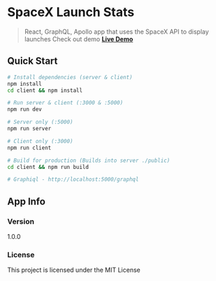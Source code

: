 # SpaceX Launch Stats

> React, GraphQL, Apollo app that uses the SpaceX API to display launches
> Check out demo **[Live Demo](https://flannel-smarties-58681.herokuapp.com/)**

## Quick Start

```bash
# Install dependencies (server & client)
npm install
cd client && npm install 

# Run server & client (:3000 & :5000)
npm run dev

# Server only (:5000)
npm run server

# Client only (:3000)
npm run client

# Build for production (Builds into server ./public)
cd client && npm run build

# Graphiql - http://localhost:5000/graphql
```

## App Info

### Version

1.0.0

### License

This project is licensed under the MIT License


